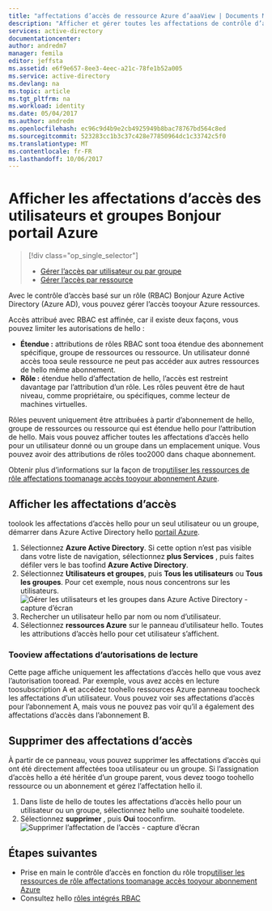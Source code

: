 ```yaml
---
title: "affectations d’accès de ressource Azure d’aaaView | Documents Microsoft"
description: "Afficher et gérer toutes les affectations de contrôle d’accès en fonction du rôle hello pour tout utilisateur ou groupe Bonjour portail Azure"
services: active-directory
documentationcenter: 
author: andredm7
manager: femila
editor: jeffsta
ms.assetid: e6f9e657-8ee3-4eec-a21c-78fe1b52a005
ms.service: active-directory
ms.devlang: na
ms.topic: article
ms.tgt_pltfrm: na
ms.workload: identity
ms.date: 05/04/2017
ms.author: andredm
ms.openlocfilehash: ec96c9d4b9e2cb4925949b8bac78767bd564c8ed
ms.sourcegitcommit: 523283cc1b3c37c428e77850964dc1c33742c5f0
ms.translationtype: MT
ms.contentlocale: fr-FR
ms.lasthandoff: 10/06/2017
---
```

# <a name="view-access-assignments-for-users-and-groups-in-hello-azure-portal"></a>Afficher les affectations d’accès des utilisateurs et groupes Bonjour portail Azure
> [!div class="op_single_selector"]
> * [Gérer l’accès par utilisateur ou par groupe](role-based-access-control-manage-assignments.md)
> * [Gérer l’accès par ressource](role-based-access-control-configure.md)

Avec le contrôle d’accès basé sur un rôle (RBAC) Bonjour Azure Active Directory (Azure AD), vous pouvez gérer l’accès tooyour Azure ressources. 

Accès attribué avec RBAC est affinée, car il existe deux façons, vous pouvez limiter les autorisations de hello :

* **Étendue :** attributions de rôles RBAC sont tooa étendue des abonnement spécifique, groupe de ressources ou ressource. Un utilisateur donné accès tooa seule ressource ne peut pas accéder aux autres ressources de hello même abonnement.
* **Rôle :** étendue hello d’affectation de hello, l’accès est restreint davantage par l’attribution d’un rôle. Les rôles peuvent être de haut niveau, comme propriétaire, ou spécifiques, comme lecteur de machines virtuelles.

Rôles peuvent uniquement être attribuées à partir d’abonnement de hello, groupe de ressources ou ressource qui est étendue hello pour l’attribution de hello. Mais vous pouvez afficher toutes les affectations d’accès hello pour un utilisateur donné ou un groupe dans un emplacement unique. Vous pouvez avoir des attributions de rôles too2000 dans chaque abonnement. 

Obtenir plus d’informations sur la façon de trop[utiliser les ressources de rôle affectations toomanage accès tooyour abonnement Azure](role-based-access-control-configure.md).

## <a name="view-access-assignments"></a>Afficher les affectations d’accès
toolook les affectations d’accès hello pour un seul utilisateur ou un groupe, démarrer dans Azure Active Directory hello [portail Azure](http://portal.azure.com).

1. Sélectionnez **Azure Active Directory**. Si cette option n’est pas visible dans votre liste de navigation, sélectionnez **plus Services** , puis faites défiler vers le bas toofind **Azure Active Directory**.
2. Sélectionnez **Utilisateurs et groupes**, puis **Tous les utilisateurs** ou **Tous les groupes**. Pour cet exemple, nous nous concentrons sur les utilisateurs.
    ![Gérer les utilisateurs et les groupes dans Azure Active Directory - capture d’écran](./media/role-based-access-control-manage-assignments/rbac_users_groups.png)
3. Rechercher un utilisateur hello par nom ou nom d’utilisateur.
4. Sélectionnez **ressources Azure** sur le panneau d’utilisateur hello. Toutes les attributions d’accès hello pour cet utilisateur s’affichent.

### <a name="read-permissions-tooview-assignments"></a>Tooview affectations d’autorisations de lecture
Cette page affiche uniquement les affectations d’accès hello que vous avez l’autorisation tooread. Par exemple, vous avez accès en lecture toosubscription A et accédez toohello ressources Azure panneau toocheck les affectations d’un utilisateur. Vous pouvez voir ses affectations d’accès pour l’abonnement A, mais vous ne pouvez pas voir qu’il a également des affectations d’accès dans l’abonnement B.

## <a name="delete-access-assignments"></a>Supprimer des affectations d’accès
À partir de ce panneau, vous pouvez supprimer les affectations d’accès qui ont été directement affectées tooa utilisateur ou un groupe. Si l’assignation d’accès hello a été héritée d’un groupe parent, vous devez toogo toohello ressource ou un abonnement et gérez l’affectation hello il.

1. Dans liste de hello de toutes les affectations d’accès hello pour un utilisateur ou un groupe, sélectionnez hello une souhaité toodelete.
2. Sélectionnez **supprimer** , puis **Oui** tooconfirm.
    ![Supprimer l’affectation de l’accès - capture d’écran](./media/role-based-access-control-manage-assignments/delete_assignment.png)

## <a name="next-steps"></a>Étapes suivantes

* Prise en main le contrôle d’accès en fonction du rôle trop[utiliser les ressources de rôle affectations toomanage accès tooyour abonnement Azure](role-based-access-control-configure.md)
* Consultez hello [rôles intégrés RBAC](role-based-access-built-in-roles.md)

